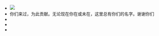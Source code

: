 - ![](https://firebasestorage.googleapis.com/v0/b/firescript-577a2.appspot.com/o/imgs%2Fapp%2Fvictor-wu%2FG6SPcGkpsG.png?alt=media&token=5830f8d0-c1c7-47ac-9bd3-c62bf835230e)
- 你们来过，为此贡献。无论现在你在或未在，这里总有你们的名字。谢谢你们
- 
- 
- 
